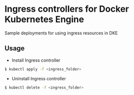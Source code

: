 # Ingress controllers for Docker Kubernetes Engine

Sample deployments for using ingress resources in DKE

## Usage
* Install Ingress controller
```bash
$ kubectl apply -f <ingress_folder> 
```
* Uninstall Ingress controller
```bash
$ kubectl delete -f <ingress_folder> 
```
